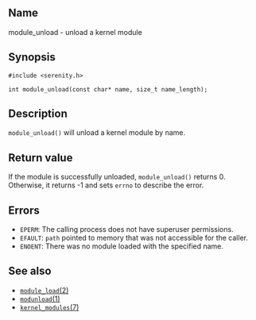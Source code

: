 ## Name

module\_unload - unload a kernel module

## Synopsis

```**c++
#include <serenity.h>

int module_unload(const char* name, size_t name_length);
```

## Description

`module_unload()` will unload a kernel module by name.

## Return value

If the module is successfully unloaded, `module_unload()` returns 0.
Otherwise, it returns -1 and sets `errno` to describe the error.

## Errors

* `EPERM`: The calling process does not have superuser permissions.
* `EFAULT`: `path` pointed to memory that was not accessible for the caller.
* `ENOENT`: There was no module loaded with the specified name.

## See also

* [`module_load`(2)](module_load.md)
* [`modunload`(1)](../man1/modunload.md)
* [`kernel_modules`(7)](../man7/kernel_modules.md)

